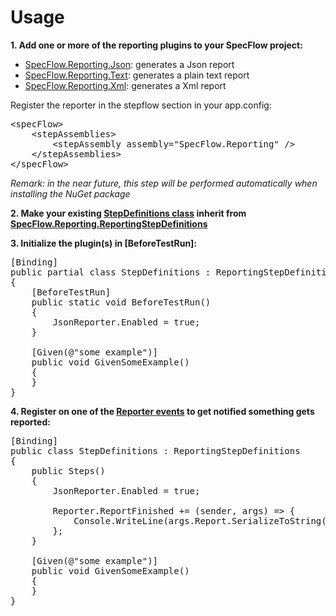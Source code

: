 Usage
==================

__1. Add one or more of the reporting plugins to your SpecFlow project:__
* [SpecFlow.Reporting.Json](https://www.nuget.org/packages/SpecFlow.Reporting.Json/): generates a Json report
* [SpecFlow.Reporting.Text](https://www.nuget.org/packages/SpecFlow.Reporting.Text/): generates a plain text report
* [SpecFlow.Reporting.Xml](https://www.nuget.org/packages/SpecFlow.Reporting.Xml/): generates a Xml report

Register the reporter in the stepflow section in your app.config:
<pre>
&lt;specFlow&gt;
	&lt;stepAssemblies&gt;
		&lt;stepAssembly assembly="SpecFlow.Reporting" /&gt;
	&lt;/stepAssemblies&gt;
&lt;/specFlow&gt;
</pre>
<em>Remark: in the near future, this step will be performed automatically when installing the NuGet package</em>

__2. Make your existing [StepDefinitions class](https://github.com/techtalk/SpecFlow/wiki/Step-Definitions) inherit from [SpecFlow.Reporting.ReportingStepDefinitions](https://github.com/TimSchlechter/SpecFlow.Reporting/blob/master/SpecFlow.Reporting/ReportingStepDefinitions.cs)__

__3. Initialize the plugin(s) in [BeforeTestRun]:__
<pre>
[Binding]
public partial class StepDefinitions : ReportingStepDefinitions
{
	[BeforeTestRun]
	public static void BeforeTestRun()
	{
		JsonReporter.Enabled = true;	
	}
	
	[Given(@"some example")]
	public void GivenSomeExample()
	{
	}
}
</pre>

__4. Register on one of the [Reporter events](https://github.com/TimSchlechter/SpecFlow.Reporting/blob/master/SpecFlow.Reporting/Reporter.Events.cs) to get notified something gets reported:__
<pre>
[Binding]
public class StepDefinitions : ReportingStepDefinitions
{
	public Steps()
	{
		JsonReporter.Enabled = true;

		Reporter.ReportFinished += (sender, args) => {
			Console.WriteLine(args.Report.SerializeToString());
		};
	}

	[Given(@"some example")]
	public void GivenSomeExample()
	{
	}
}	
</pre>

